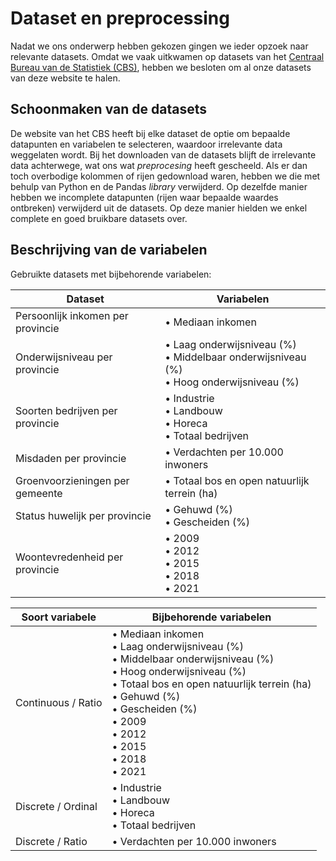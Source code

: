 # Dataset en preprocessing

Nadat we ons onderwerp hebben gekozen gingen we ieder opzoek naar relevante datasets. Omdat we vaak uitkwamen op datasets van het [Centraal Bureau van de Statistiek (CBS)](https://www.cbs.nl/nl-nl/dossier/nederland-regionaal/provincies), hebben we besloten om al onze datasets van deze website te halen.

## Schoonmaken van de datasets

De website van het CBS heeft bij elke dataset de optie om bepaalde datapunten en variabelen te selecteren, waardoor irrelevante data weggelaten wordt. Bij het downloaden van de datasets blijft de irrelevante data achterwege, wat ons wat *preprocesing* heeft gescheeld. Als er dan toch overbodige kolommen of rijen gedownload waren, hebben we die met behulp van Python en de Pandas *library* verwijderd. Op dezelfde manier hebben we incomplete datapunten (rijen waar bepaalde waardes ontbreken) verwijderd uit de datasets. Op deze manier hielden we enkel complete en goed bruikbare datasets over.

## Beschrijving van de variabelen

Gebruikte datasets met bijbehorende variabelen:

| Dataset                            | Variabelen                              |
|------------------------------------|-------------------------------------------|
| Persoonlijk inkomen per provincie  | • Mediaan inkomen                         |
| Onderwijsniveau per provincie      | • Laag onderwijsniveau (%)<br>• Middelbaar onderwijsniveau (%)<br>• Hoog onderwijsniveau (%)  |
| Soorten bedrijven per provincie    | • Industrie<br>• Landbouw<br>• Horeca<br>• Totaal bedrijven  |
| Misdaden per provincie             | • Verdachten per 10.000 inwoners          |
| Groenvoorzieningen per gemeente    | • Totaal bos en open natuurlijk terrein (ha) |
| Status huwelijk per provincie      | • Gehuwd (%)<br>• Gescheiden (%)          |
| Woontevredenheid per provincie     | • 2009<br>• 2012<br>• 2015<br>• 2018<br>• 2021 |


| Soort variabele     | Bijbehorende variabelen                         |
|---------------------|--------------------------------------------------|
| Continuous / Ratio  | • Mediaan inkomen<br>• Laag onderwijsniveau (%)<br>• Middelbaar onderwijsniveau (%)<br>• Hoog onderwijsniveau (%)<br>• Totaal bos en open natuurlijk terrein (ha)<br>• Gehuwd (%)<br>• Gescheiden (%)<br>• 2009<br>• 2012<br>• 2015<br>• 2018<br>• 2021 |
| Discrete / Ordinal  | • Industrie<br>• Landbouw<br>• Horeca<br>• Totaal bedrijven |
| Discrete / Ratio    | • Verdachten per 10.000 inwoners                 |
